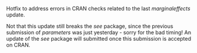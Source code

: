 Hotfix to address errors in CRAN checks related to the last *marginaleffects* update.

Not that this update still breaks the *see* package, since the previous submission of *parameters* was just yesterday - sorry for the bad timing! An update of the *see* package will submitted once this submission is accepted on CRAN.

